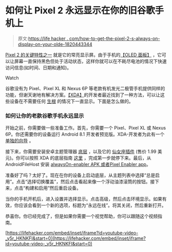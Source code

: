 # 如何让 Pixel 2 永远显示在你的旧谷歌手机上

> 原文:[https://life hacker . com/how-to-get-the-pixel-2-s-always-on-display-on-your-olde-1820443344](https://lifehacker.com/how-to-get-the-pixel-2-s-always-on-display-on-your-olde-1820443344)

[Pixel 2 的关键特性之一](https://lifehacker.com/the-pixel-2s-biggest-gimmick-might-actually-be-its-best-1819163006) 就是它的常亮显示屏。由于手机的[【OLED 面板】](https://lifehacker.com/how-to-unlock-google-s-hidden-dark-theme-on-the-pixel-2-1819654177) ，它可以让屏幕一直保持黑色但处于活动状态，这样你就可以在不耗尽电池的情况下快速访问信息(如时间、日期和通知)。

Watch

谷歌没有为 Pixel、Pixel XL 和 Nexus 6P 等老款有机发光二极管手机提供同样的功能，但谢天谢地有解决方案。[【XDA】](https://www.xda-developers.com/enable-google-pixel-2-always-on-display-on-nexus-6p-pixel-xl/)的开发者最近找到了一种方法，可以让这些设备在不需要任何 [生根](https://lifehacker.com/everything-you-need-to-know-about-rooting-your-android-5789397#_ga=2.125537487.418524875.1510583504-1313785359.1499701416) 的情况下一直显示。下面是怎么做的。

### 如何让你的老款谷歌手机永远显示

开始之前，你需要做一些准备工作。首先，你需要一个 Pixel、Pixel XL 或 Nexus 6P。你还需要你的设备运行 Android 8.1 开发者预览版。XDA-开发者为此有一个 [单独的向导](https://www.xda-developers.com/android-8-1-oreo-developer-preview-1/) 。

接下来，你需要安装安卓主题管理器 [底层](https://play.google.com/store/apps/details?id=projekt.substratum&hl=en&gl=us) ，以及它的 [仙女座插件](https://play.google.com/store/apps/details?id=projekt.andromeda&hl=en&gl=us) (售价 1.99 美元)。你可以按照 XDA 的底层指南 [这里](https://www.xda-developers.com/custom-themes-android-oreo-substratum/) ，完成第一步就停下来。最后，从 AndroidFileHost 安装 [alwaysOn-enabler APK 或者](https://www.androidfilehost.com/?fid=673791459329060953)[Pixel Enabler app](https://play.google.com/store/apps/details?id=baka.sai.pixelEnabler)。

准备好了吗？太好了。现在在你的设备上启动底层，从主题列表中选择“总是启用”。点击“选择切换覆盖”，然后点击看起来像一个浮动油漆滚筒的按钮。接下来，点击“构建和启用”然后重启设备。

当你的手机开机后，进入设置并选择显示。点击高级，然后点击环境显示。如果有效，你应该会看到一个新的选项，标题为“永远在线”。将其关闭，然后重新打开。

恭喜你。你已经完成了，但是如果你需要一个视觉帮助，你可以跟随这个视频指南。

 [https://lifehacker.com/embed/inset/iframe?id=youtube-video-_y5r_HKNKFI&start=0](https://lifehacker.com/embed/inset/iframe?id=youtube-video-_y5r_HKNKFI&start=0)